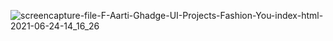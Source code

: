 ![screencapture-file-F-Aarti-Ghadge-UI-Projects-Fashion-You-index-html-2021-06-24-14_16_26](https://user-images.githubusercontent.com/84341328/123235263-543a8a80-d4f9-11eb-8bf0-66d5131573ce.png)
